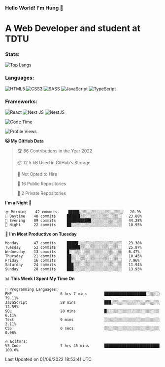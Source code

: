 ### Hello World! I'm Hung :wave:

# A Web Developer and student at TDTU

### Stats:
[![Top Langs](https://github-readme-stats.vercel.app/api/top-langs/?username=Kuroo-nekoo&layout=compact)](https://github.com/anuraghazra/github-readme-stats)

### Languages:
![HTML5](https://img.shields.io/badge/html5-%23E34F26.svg?style=for-the-badge&logo=html5&logoColor=%23E34F26&color=white)
![CSS3](https://img.shields.io/badge/css3-%231572B6.svg?style=for-the-badge&logo=css3&logoColor=%231572B6&color=white)
![SASS](https://img.shields.io/badge/SASS-hotpink.svg?style=for-the-badge&logo=SASS&logoColor=hotpink&color=white)
![JavaScript](https://img.shields.io/badge/javascript-%23323330.svg?style=for-the-badge&logo=javascript&logoColor=%23F7DF1E&color=white)
![TypeScript](https://img.shields.io/badge/typescript-%23007ACC.svg?style=for-the-badge&logo=typescript&logoColor=%23007ACC&color=white)  

### Frameworks:
![React](https://img.shields.io/badge/react-%2320232a.svg?style=for-the-badge&logo=react&logoColor=%%2361DAFB&color=white)
![Next JS](https://img.shields.io/badge/Next-black?style=for-the-badge&logo=next.js&logoColor=black&color=white)
![NestJS](https://img.shields.io/badge/nestjs-%23E0234E.svg?style=for-the-badge&logo=nestjs&logoColor=%23E0234E&color=white)  

<!--START_SECTION:waka-->
![Code Time](http://img.shields.io/badge/Code%20Time-41%20hrs%2059%20mins-blue)

![Profile Views](http://img.shields.io/badge/Profile%20Views-2-blue)

**🐱 My GitHub Data** 

> 🏆 86 Contributions in the Year 2022
 > 
> 📦 12.5 kB Used in GitHub's Storage 
 > 
> 🚫 Not Opted to Hire
 > 
> 📜 16 Public Repositories 
 > 
> 🔑 2 Private Repositories  
 > 
**I'm a Night 🦉** 

```text
🌞 Morning    42 commits     █████░░░░░░░░░░░░░░░░░░░░   20.9% 
🌆 Daytime    48 commits     ██████░░░░░░░░░░░░░░░░░░░   23.88% 
🌃 Evening    89 commits     ███████████░░░░░░░░░░░░░░   44.28% 
🌙 Night      22 commits     ██░░░░░░░░░░░░░░░░░░░░░░░   10.95%

```
📅 **I'm Most Productive on Tuesday** 

```text
Monday       47 commits     █████░░░░░░░░░░░░░░░░░░░░   23.38% 
Tuesday      52 commits     ██████░░░░░░░░░░░░░░░░░░░   25.87% 
Wednesday    13 commits     █░░░░░░░░░░░░░░░░░░░░░░░░   6.47% 
Thursday     21 commits     ██░░░░░░░░░░░░░░░░░░░░░░░   10.45% 
Friday       16 commits     ██░░░░░░░░░░░░░░░░░░░░░░░   7.96% 
Saturday     24 commits     ███░░░░░░░░░░░░░░░░░░░░░░   11.94% 
Sunday       28 commits     ███░░░░░░░░░░░░░░░░░░░░░░   13.93%

```


📊 **This Week I Spent My Time On** 

```text
💬 Programming Languages: 
PHP                      6 hrs 7 mins        ███████████████████░░░░░░   79.11% 
JavaScript               58 mins             ███░░░░░░░░░░░░░░░░░░░░░░   12.59% 
SQL                      28 mins             █░░░░░░░░░░░░░░░░░░░░░░░░   6.11% 
Text                     9 mins              ░░░░░░░░░░░░░░░░░░░░░░░░░   2.11% 
CSS                      0 secs              ░░░░░░░░░░░░░░░░░░░░░░░░░   0.08%

🔥 Editors: 
VS Code                  7 hrs 45 mins       █████████████████████████   100.0%

```


 Last Updated on 01/06/2022 18:53:41 UTC
<!--END_SECTION:waka-->
